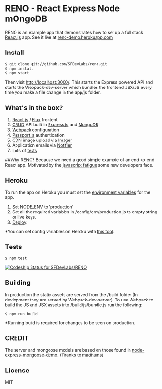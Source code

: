 
# RENO - React Express Node mOngoDB 

RENO is an example app that demonstrates how to set up a full stack [React.js](https://facebook.github.io/react/) app. See it live at [reno-demo.herokuapp.com](https://reno-demo.herokuapp.com).


## Install

```sh
$ git clone git://github.com/SFDevLabs/reno.git
$ npm install
$ npm start
```

Then visit [http://localhost:3000/](http://localhost:3000/). This starts the Express powered API and starts the Webpack-dev-server which bundles the frontend JSX/JS every time you make a file change in the app/js folder.

## What's in the box?

1. [React.js](https://facebook.github.io/react/) / [Flux](https://facebook.github.io/flux/) frontent
2. [CRUD](https://en.wikipedia.org/wiki/Create,_read,_update_and_delete) API  built in [Express.js](http://expressjs.com/) and [MongoDB](https://www.mongodb.org/)
3. [Webpack](https://webpack.github.io/) configuration
3. [Passport.js](http://passportjs.org/) authentication
5. [CDN](https://en.wikipedia.org/wiki/Content_delivery_network) image upload via [Imager](https://github.com/madhums/imager)
6. Application emails via [Notifier](https://github.com/madhums/node-notifier)
7. Lots of [tests](https://en.wikipedia.org/wiki/Software_testing)

##Why RENO?
Because we need a good simple example of an end-to-end React app. Motivated by the [javascript fatigue](https://medium.com/@ericclemmons/javascript-fatigue-48d4011b6fc4#.3fcefof62) some new developers face.

## Heroku

To run the app on Heroku you must set the [environment variables](https://nodejs.org/api/process.html#process_process_env) for the app.


1. Set NODE_ENV to 'production'
2. Set all the required variables in /config/env/production.js to empty string or live keys.
3. [Deploy](https://devcenter.heroku.com/articles/getting-started-with-nodejs#introduction).


	
*You can set config variables on Heroku with [this tool](https://devcenter.heroku.com/articles/config-vars#setting-up-config-vars-for-a-deployed-application).


## Tests

```sh
$ npm test
```
[ ![Codeship Status for SFDevLabs/RENO](https://codeship.com/projects/b68dad30-a46c-0133-a156-726ab495672b/status?branch=master)](https://codeship.com/projects/129430)

## Building
In production the static assets are served from the /build folder (In devlopment they are served by Webpack-dev-server).  To use Webpack to build the JS and JSX assets into /build/js/bundle.js run the following:

```sh
$ npm run build
```
*Running build is required for changes to be seen on production.

## CREDIT

The server and mongoose models are based on those found in  [node-express-mongoose-demo](https://github.com/madhums/node-express-mongoose-demo). (Thanks to [madhums](https://github.com/madhums))


## License

MIT

